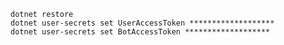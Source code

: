 ﻿```
dotnet restore
dotnet user-secrets set UserAccessToken *******************
dotnet user-secrets set BotAccessToken *******************
```